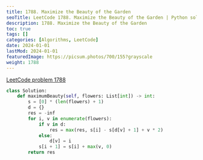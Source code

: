```yaml
---
title: 1788. Maximize the Beauty of the Garden
seoTitle: LeetCode 1788. Maximize the Beauty of the Garden | Python solution and explanation
description: 1788. Maximize the Beauty of the Garden
toc: true
tags: []
categories: [Algorithms, LeetCode]
date: 2024-01-01
lastMod: 2024-01-01
featuredImage: https://picsum.photos/700/155?grayscale
weight: 1788
---
```


[LeetCode problem 1788](https://leetcode.com/problems/maximize-the-beauty-of-the-garden/)

```python
class Solution:
    def maximumBeauty(self, flowers: List[int]) -> int:
        s = [0] * (len(flowers) + 1)
        d = {}
        res = -inf
        for i, v in enumerate(flowers):
            if v in d:
                res = max(res, s[i] - s[d[v] + 1] + v * 2)
            else:
                d[v] = i
            s[i + 1] = s[i] + max(v, 0)
        return res

```
